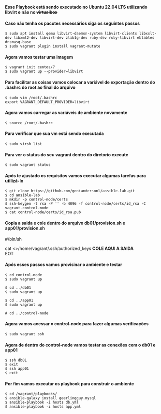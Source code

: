 **Esse Playbook está sendo executado no Ubuntu 22.04 LTS utilizando libvirt e não no ~~virtualbox~~**

#### Caso não tenha os pacotes necessários siga os seguintes passos

```
$ sudo apt install qemu libvirt-daemon-system libvirt-clients libxslt-dev libxml2-dev libvirt-dev zlib1g-dev ruby-dev ruby-libvirt ebtables dnsmasq-base
$ sudo vagrant plugin install vagrant-mutate
```


#### Agora vamos testar uma imagem
```
$ vagrant init centos/7
$ sudo vagrant up --provider=libvirt
```

#### Para facilitar as coisas vamos colocar a variável de exportação dentro do .bashrc do root ao final do arquivo
```
$ sudo vim /root/.bashrc
export VAGRANT_DEFAULT_PROVIDER=libvirt
```
#### Agora vamos carregar as variáveis de ambiente novamente
```$ source /root/.bashrc```

#### Para verificar que sua vm está sendo executada
```$ sudo virsh list```

#### Para ver o status do seu vagrant dentro do diretorio execute
```$ sudo vagrant status```

#### Após te ajustado os requisitos vamos executar algumas tarefas para utilizá-lo
```
$ git clone https://github.com/geniandersonl/ansible-lab.git
$ cd ansible-lab
$ mkdir -p control-node/certs
$ ssh-keygen -t rsa -P '' -b 4096 -f control-node/certs/id_rsa -C vagrant-control-node
$ cat control-node/certs/id_rsa.pub
```

#### Copia a saida e cole dentro do arquivo db01/provision.sh e app01/provision.sh
#/bin/sh
  
cat <<EOT >>/home/vagrant/.ssh/authorized_keys
**COLE AQUI A SAIDA**  
EOT

#### Após esses passos vamos provisinar o ambiente e testar
```
$ cd control-node
$ sudo vagrant up

$ cd ../db01
$ sudo vagrant up

$ cd ../app01
$ sudo vagrant up

# cd ../control-node
```

#### Agora vamos acessar o control-node para fazer algumas verificações
```
$ sudo vagrant ssh
```

#### Agora de dentro do control-node vamos testar as conexões com o db01 e app01
```
$ ssh db01
$ exit
$ ssh app01
$ exit
```
#### Por fim vamos executar os playbook para construir o ambiente
```
$ cd /vagrant/playbooks/
$ ansible-galaxy install geerlingguy.mysql
$ ansible-playbook -i hosts db.yml
$ ansible-playbook -i hosts app.yml
```